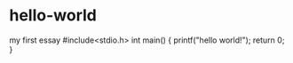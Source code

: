 # hello-world
my first essay
#include<stdio.h>
int main()
{
    printf("hello world!");
    return 0;
}
